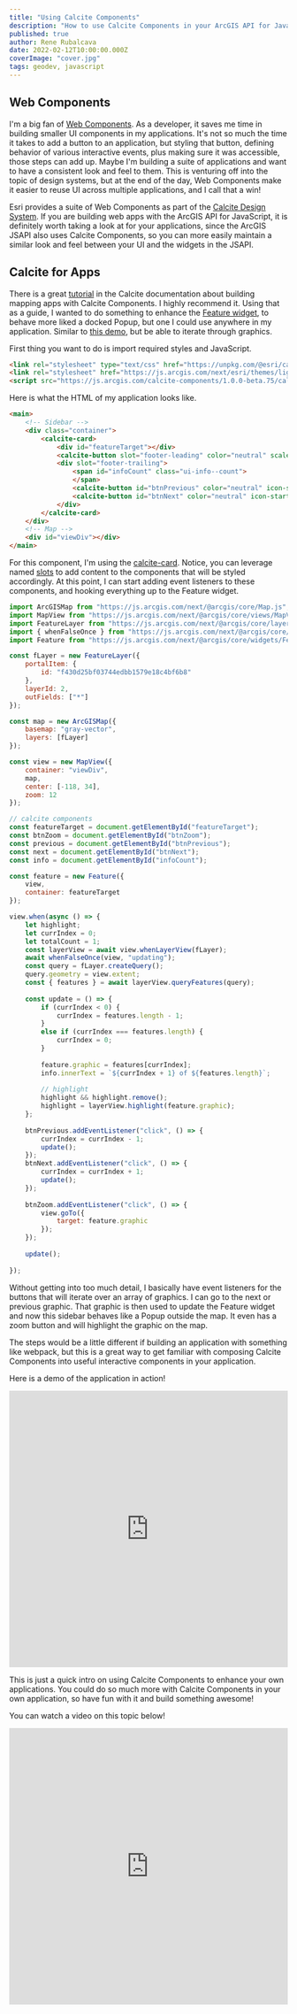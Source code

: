 ```yaml
---
title: "Using Calcite Components"
description: "How to use Calcite Components in your ArcGIS API for JavaScript apps!"
published: true
author: Rene Rubalcava
date: 2022-02-12T10:00:00.000Z
coverImage: "cover.jpg"
tags: geodev, javascript
---
```


## Web Components

I'm a big fan of [Web Components](https://developer.mozilla.org/en-US/docs/Web/Web_Components). As a developer, it saves me time in building smaller UI components in my applications. It's not so much the time it takes to add a button to an application, but styling that button, defining behavior of various interactive events, plus making sure it was accessible, those steps can add up. Maybe I'm building a suite of applications and want to have a consistent look and feel to them. This is venturing off into the topic of design systems, but at the end of the day, Web Components make it easier to reuse UI across multiple applications, and I call that a win!

Esri provides a suite of Web Components as part of the [Calcite Design System](https://developers.arcgis.com/calcite-design-system/). If you are building web apps with the ArcGIS API for JavaScript, it is definitely worth taking a look at for your applications, since the ArcGIS JSAPI also uses Calcite Components, so you can more easily maintain a similar look and feel between your UI and the widgets in the JSAPI.

## Calcite for Apps

There is a great [tutorial](https://developers.arcgis.com/calcite-design-system/tutorials/create-a-mapping-app/) in the Calcite documentation about building mapping apps with Calcite Components. I highly recommend it. Using that as a guide, I wanted to do something to enhance the [Feature widget](https://developers.arcgis.com/javascript/latest/api-reference/esri-widgets-Feature.html), to behave more liked a docked Popup, but one I could use anywhere in my application. Similar to [this demo](https://developers.arcgis.com/javascript/latest/sample-code/widgets-feature-sidepanel/), but be able to iterate through graphics.

First thing you want to do is import required styles and JavaScript.

```html
<link rel="stylesheet" type="text/css" href="https://unpkg.com/@esri/calcite-components@1.0.0-beta.75/dist/calcite/calcite.css" />
<link rel="stylesheet" href="https://js.arcgis.com/next/esri/themes/light/main.css" />
<script src="https://js.arcgis.com/calcite-components/1.0.0-beta.75/calcite.esm.js" type="module">
```

Here is what the HTML of my application looks like.

```html
<main>
    <!-- Sidebar -->
    <div class="container">
        <calcite-card>
            <div id="featureTarget"></div>
            <calcite-button slot="footer-leading" color="neutral" scale="s" icon-start="magnifying-glass-plus" id="btnZoom"></calcite-button>
            <div slot="footer-trailing">
                <span id="infoCount" class="ui-info--count">
                </span>
                <calcite-button id="btnPrevious" color="neutral" icon-start="chevron-left"></calcite-button>
                <calcite-button id="btnNext" color="neutral" icon-start="chevron-right"></calcite-button>
            </div>
        </calcite-card>
    </div>
    <!-- Map -->
    <div id="viewDiv"></div>
</main>
```

For this component, I'm using the [calcite-card](https://developers.arcgis.com/calcite-design-system/components/card/). Notice, you can leverage named [slots](https://developer.mozilla.org/en-US/docs/Web/HTML/Element/slot) to add content to the components that will be styled accordingly. At this point, I can start adding event listeners to these components, and hooking everything up to the Feature widget.

```js
import ArcGISMap from "https://js.arcgis.com/next/@arcgis/core/Map.js";
import MapView from "https://js.arcgis.com/next/@arcgis/core/views/MapView.js";
import FeatureLayer from "https://js.arcgis.com/next/@arcgis/core/layers/FeatureLayer.js";
import { whenFalseOnce } from "https://js.arcgis.com/next/@arcgis/core/core/watchUtils.js";
import Feature from "https://js.arcgis.com/next/@arcgis/core/widgets/Feature.js";

const fLayer = new FeatureLayer({
	portalItem: {
		id: "f430d25bf03744edbb1579e18c4bf6b8"
	},
	layerId: 2,
	outFields: ["*"]
});

const map = new ArcGISMap({
	basemap: "gray-vector",
	layers: [fLayer]
});

const view = new MapView({
	container: "viewDiv",
	map,
	center: [-118, 34],
	zoom: 12
});

// calcite components
const featureTarget = document.getElementById("featureTarget");
const btnZoom = document.getElementById("btnZoom");
const previous = document.getElementById("btnPrevious");
const next = document.getElementById("btnNext");
const info = document.getElementById("infoCount");

const feature = new Feature({
	view,
	container: featureTarget
});

view.when(async () => {
	let highlight;
	let currIndex = 0;
	let totalCount = 1;
	const layerView = await view.whenLayerView(fLayer);
	await whenFalseOnce(view, "updating");
	const query = fLayer.createQuery();
	query.geometry = view.extent;
	const { features } = await layerView.queryFeatures(query);
	
	const update = () => {
		if (currIndex < 0) {
			currIndex = features.length - 1;
		}
		else if (currIndex === features.length) {
			currIndex = 0;
		}
		
		feature.graphic = features[currIndex];
		info.innerText = `${currIndex + 1} of ${features.length}`;
		
		// highlight
		highlight && highlight.remove();
		highlight = layerView.highlight(feature.graphic);
	};
	
	btnPrevious.addEventListener("click", () => {
		currIndex = currIndex - 1;
		update();
	});
	btnNext.addEventListener("click", () => {
		currIndex = currIndex + 1;
		update();
	});
	
	btnZoom.addEventListener("click", () => {
		view.goTo({
			target: feature.graphic
		});
	});
	
	update();
	
});
```

Without getting into too much detail, I basically have event listeners for the buttons that will iterate over an array of graphics. I can go to the next or previous graphic. That graphic is then used to update the Feature widget and now this sidebar behaves like a Popup outside the map. It even has a zoom button and will highlight the graphic on the map.

The steps would be a little different if building an application with something like webpack, but this is a great way to get familiar with composing Calcite Components into useful interactive components in your application.

Here is a demo of the application in action!

<iframe height="500" style="width: 100%;" scrolling="no" title="Calcite Info Component JSAPI" src="https://codepen.io/odoe/embed/GROZyZX?default-tab=html%2Cresult" frameborder="no" loading="lazy" allowtransparency="true" allowfullscreen="true">
  See the Pen <a href="https://codepen.io/odoe/pen/GROZyZX">
  Calcite Info Component JSAPI</a> by Rene Rubalcava (<a href="https://codepen.io/odoe">@odoe</a>)
  on <a href="https://codepen.io">CodePen</a>.
</iframe>

This is just a quick intro on using Calcite Components to enhance your own applications. You could do so much more with Calcite Components in your own application, so have fun with it and build something awesome!

You can watch a video on this topic below!

<iframe width="100%" height="500" src="https://www.youtube.com/embed/8m5ofOYtbZU" title="YouTube video player" frameborder="0" allow="accelerometer; autoplay; clipboard-write; encrypted-media; gyroscope; picture-in-picture" allowfullscreen></iframe>
